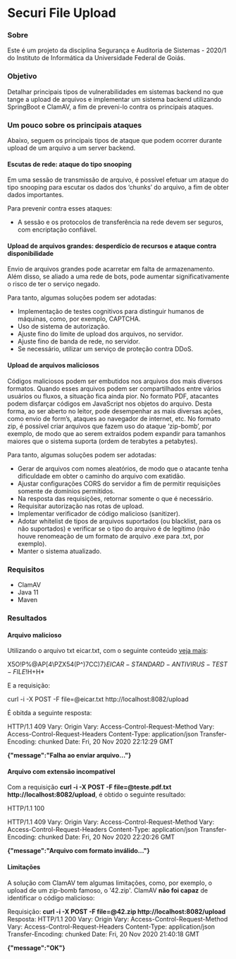 # Securi File Upload

### Sobre
Este é um projeto da disciplina Segurança e Auditoria de Sistemas - 2020/1 do Instituto de Informática da Universidade Federal de Goiás. 

### Objetivo
Detalhar principais tipos de vulnerabilidades em sistemas backend no que tange a upload de arquivos e implementar um sistema backend utilizando SpringBoot e ClamAV, a fim de preveni-lo contra os principais ataques.

### Um pouco sobre os principais ataques
Abaixo, seguem os principais tipos de ataque que podem ocorrer durante upload de um arquivo a um server backend.

#### Escutas de rede: ataque do tipo snooping
Em uma sessão de transmissão de arquivo, é possível efetuar um ataque do tipo snooping para escutar os dados dos ‘chunks’ do arquivo, a fim de obter dados importantes.

Para prevenir contra esses ataques:
- A sessão e os protocolos de transferência na rede devem ser seguros, com encriptação confiável.

#### Upload de arquivos grandes: desperdício de recursos e ataque contra disponibilidade
Envio de arquivos grandes pode acarretar em falta de armazenamento. Além disso, se aliado a uma rede de bots, pode aumentar significativamente o risco de ter o serviço negado. 

Para tanto, algumas soluções podem ser adotadas:
- Implementação de testes cognitivos para distinguir humanos de máquinas, como, por exemplo, CAPTCHA.
- Uso de sistema de autorização.
- Ajuste fino do limite de upload dos arquivos, no servidor.
- Ajuste fino de banda de rede, no servidor.
- Se necessário, utilizar um serviço de proteção contra DDoS.

#### Upload de arquivos maliciosos
Códigos maliciosos podem ser embutidos nos arquivos dos mais diversos formatos. Quando esses arquivos podem ser compartilhados entre vários usuários ou fluxos, a situação fica ainda pior.
No formato PDF, atacantes podem disfarçar códigos em JavaScript nos objetos do arquivo. Desta forma, ao ser aberto no leitor, pode desempenhar as mais diversas ações, como envio de form’s, ataques ao navegador de internet, etc.
No formato zip, é possível criar arquivos que fazem uso do ataque ‘zip-bomb’, por exemplo, de modo que  ao serem extraídos podem expandir para tamanhos maiores que o sistema suporta (ordem de terabytes a petabytes).

Para tanto, algumas soluções podem ser adotadas:
- Gerar de arquivos com nomes aleatórios, de modo que o atacante tenha dificuldade em obter o caminho do arquivo com exatidão.
- Ajustar configurações CORS do servidor a fim de permitir requisições somente de domínios permitidos.
- Na resposta das requisições, retornar somente o que é necessário.
- Requisitar autorização nas rotas de upload.
- Implementar verificador de código malicioso (sanitizer).
- Adotar whitelist de tipos de arquivos suportados (ou blacklist, para os não suportados) e verificar se o tipo do arquivo é de legítimo (não houve renomeação de um formato de arquivo .exe para .txt, por exemplo).
- Manter o sistema atualizado.

### Requisitos

- ClamAV
- Java 11
- Maven

### Resultados

#### Arquivo malicioso
Utilizando o arquivo txt eicar.txt, com o seguinte conteúdo [veja mais](https://www.eicar.org/?page_id=3950):

X5O!P%@AP[4\PZX54(P^)7CC)7}$EICAR-STANDARD-ANTIVIRUS-TEST-FILE!$H+H*

E a requisição:

curl -i -X POST -F file=@eicar.txt http://localhost:8082/upload

É obitda a seguinte resposta:

HTTP/1.1 409 
Vary: Origin
Vary: Access-Control-Request-Method
Vary: Access-Control-Request-Headers
Content-Type: application/json
Transfer-Encoding: chunked
Date: Fri, 20 Nov 2020 22:12:29 GMT

**{"message":"Falha ao enviar arquivo..."}**

#### Arquivo com extensão incompatível

Com a requisição __curl -i -X POST -F file=@teste.pdf.txt http://localhost:8082/upload__, é obtido o seguinte resultado:

HTTP/1.1 100 

HTTP/1.1 409 
Vary: Origin
Vary: Access-Control-Request-Method
Vary: Access-Control-Request-Headers
Content-Type: application/json
Transfer-Encoding: chunked
Date: Fri, 20 Nov 2020 22:20:26 GMT

**{"message":"Arquivo com formato inválido..."}**


#### Limitações
A solução com ClamAV tem algumas limitações, como, por exemplo, o upload de um zip-bomb famoso, o '42.zip'. ClamAV **não  foi capaz** de identificar o código malicioso:

Requisição: __curl -i -X POST -F file=@42.zip http://localhost:8082/upload__
Resposta: 
HTTP/1.1 200 
Vary: Origin
Vary: Access-Control-Request-Method
Vary: Access-Control-Request-Headers
Content-Type: application/json
Transfer-Encoding: chunked
Date: Fri, 20 Nov 2020 21:40:18 GMT

**{"message":"OK"}**


